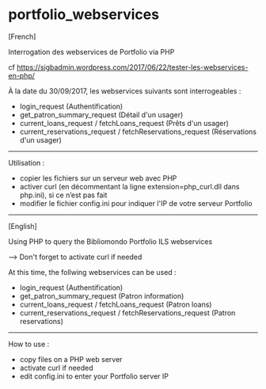 # portfolio_webservices
[French]

Interrogation des webservices de Portfolio via PHP

cf https://sigbadmin.wordpress.com/2017/06/22/tester-les-webservices-en-php/

À la date du 30/09/2017, les webservices suivants sont interrogeables :
- login_request (Authentification)
- get_patron_summary_request (Détail d'un usager)
- current_loans_request / fetchLoans_request (Prêts d'un usager)
- current_reservations_request / fetchReservations_request (Réservations d'un usager)

------------------------------------------------------------------------

Utilisation :
- copier les fichiers sur un serveur web avec PHP
- activer curl (en décommentant la ligne extension=php_curl.dll dans php.ini), si ce n’est pas fait
- modifier le fichier config.ini pour indiquer l'IP de votre serveur Portfolio

------------------------------------------------------------------------

[English]

Using PHP to query the Bibliomondo Portfolio ILS webservices

--> Don't forget to activate curl if needed

At this time, the follwing webservices can be used :
- login_request (Authentification)
- get_patron_summary_request (Patron information)
- current_loans_request / fetchLoans_request (Patron loans)
- current_reservations_request / fetchReservations_request (Patron reservations)

------------------------------------------------------------------------

How to use :
- copy files on a PHP web server
- activate curl if needed 
- edit config.ini to enter your Portfolio server IP
